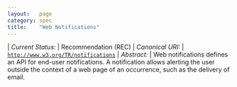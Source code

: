 ```yaml
---
layout:   page
category: spec
title:    "Web Notifications"
---
```


| *Current Status:* | Recommendation (REC)
| *Canonical URI:* | [`http://www.w3.org/TR/notifications`](http://www.w3.org/TR/notifications)
| *Abstract:* | Web notifications defines an API for end-user notifications. A notification allows alerting the user outside the context of a web page of an occurrence, such as the delivery of email.